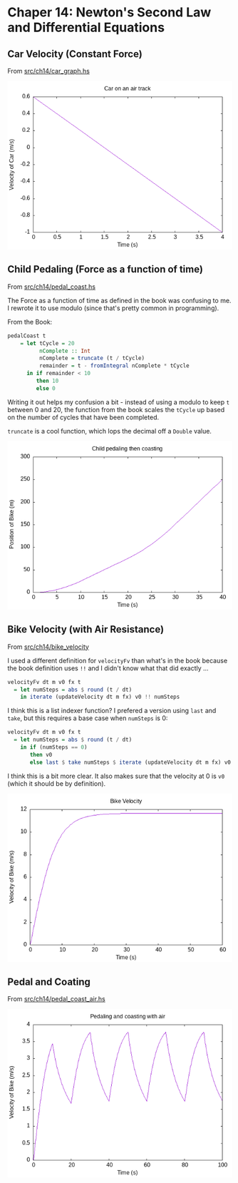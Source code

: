 # Chaper 14: Newton's Second Law and Differential Equations

## Car Velocity (Constant Force)

From [src/ch14/car_graph.hs](../src/ch14/car_graph.hs)

![Car velocity as a function of time in Example 14.1](./images/ch14_car_graph.png)

## Child Pedaling (Force as a function of time)

From [src/ch14/pedal_coast.hs](../src/ch14/pedal_coast.hs)

The Force as a function of time as defined in the book was confusing to me. I
rewrote it to use modulo (since that's pretty common in programming).

From the Book:

``` haskell
pedalCoast t 
    = let tCycle = 20
          nComplete :: Int
          nComplete = truncate (t / tCycle)
          remainder = t - fromIntegral nComplete * tCycle
      in if remainder < 10
         then 10 
         else 0
```

Writing it out helps my confusion a bit - instead of using a modulo to keep `t`
between 0 and 20, the function from the book scales the `tCycle` up based on the
number of cycles that have been completed.

`truncate` is a cool function, which lops the decimal off a `Double` value.

![Child Pedaling then Coasting 14.5](./images/ch14_pedal_coast.png)

## Bike Velocity (with Air Resistance)

From [src/ch14/bike_velocity](../src/ch14/bike_velocity.hs)

I used a different definition for `velocityFv` than what's in the book because
the book definition uses `!!` and I didn't know what that did exactly ... 

``` haskell
velocityFv dt m v0 fx t
  = let numSteps = abs $ round (t / dt)
    in iterate (updateVelocity dt m fx) v0 !! numSteps
```

I think this is a list indexer function? I prefered a version using `last` and
`take`, but this requires a base case when `numSteps` is 0:

``` haskell
velocityFv dt m v0 fx t
  = let numSteps = abs $ round (t / dt)
    in if (numSteps == 0)
       then v0
       else last $ take numSteps $ iterate (updateVelocity dt m fx) v0
```

I think this is a bit more clear. It also makes sure that the velocity at 0 is
`v0` (which it should be by definition).

![Bike Velocity considering Air Resistance](./images/ch14_bike_velocity.png)

## Pedal and Coating

From [src/ch14/pedal_coast_air.hs](../src/ch14/pedal_coast_air.hs)

![Pedaling and Coasting considering Air Resistance](./images/ch14_pedal_coast_air.png)
